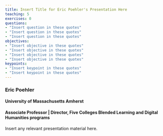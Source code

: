 ```yaml
---
title: Insert Title for Eric Poehler's Presentation Here
teaching: 5
exercises: 0
questions:
- "Insert question in these quotes"
- "Insert question in these quotes"
- "Insert question in these quotes"
objectives:
- "Insert objective in these quotes"
- "Insert objective in these quotes"
- "Insert objective in these quotes"
- "Insert objective in these quotes"
keypoints:
- "Insert keypoint in these quotes"
- "Insert keypoint in these quotes"
---
```


### Eric Poehler
#### University of Massachusetts Amherst
#### Associate Professor | Director, Five Colleges Blended Learning and Digital Humanities programs

Insert any relevant presentation material here.